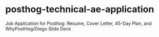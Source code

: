 # posthog-technical-ae-application
Job Application for Posthog: Resume, Cover Letter, 45-Day Plan, and WhyPostHog/Diego Slide Deck
